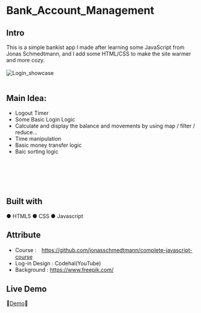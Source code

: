 # Bank_Account_Management

## Intro
This is a simple bankist app I made after learning some JavaScript from Jonas Schmedtmann, and I add some HTML/CSS to make the site warmer and more cozy.
<br>
<br>
![Login_showcase](https://user-images.githubusercontent.com/113175990/230770431-92bfa9ea-9763-4036-8fe1-e1fc05a7dab9.PNG)
<br>
<br>
## Main Idea:
- Logout Timer
- Some Basic Login Logic
- Calculate and display the balance and movements by using map / filter / reduce...
- Time manipulation
- Basic money transfer logic
- Baic sorting logic
<br>
<br>
<br>
<br>

## Built with

● HTML5
● CSS
● Javascript

## Attribute
- Course :　https://github.com/jonasschmedtmann/complete-javascript-course
- Log-in Design : Codehal(YouTube)
- Background : https://www.freepik.com/

## Live Demo


🎈[Demo](https://chi-keke.github.io/Bank_Account_Management//)🎈
